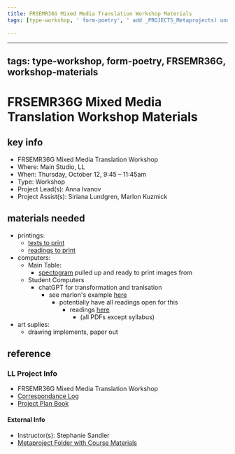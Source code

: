 ```yaml
---
title: FRSEMR36G Mixed Media Translation Workshop Materials
tags: [type-workshop, ' form-poetry', ' add _PROJECTS_Metaprojects) undefined', ' workshop-materials']

---
```


---
tags: type-workshop, form-poetry, FRSEMR36G, workshop-materials
---

#  FRSEMR36G Mixed Media Translation Workshop Materials

## key info
- FRSEMR36G Mixed Media Translation Workshop 
- Where: Main Studio, LL 
- When: Thursday, October 12, 9:45 – 11:45am
- Type: Workshop
- Project Lead(s): Anna Ivanov
- Project Assist(s): Siriana Lundgren, Marlon Kuzmick

## materials needed
* printings: 
    * [texts to print](https://docs.google.com/document/d/1w7epNjMSGHc5qPwnE37QpeNYbaAVMAx7/edit)
    * [readings to print](https://drive.google.com/drive/folders/1HdLlq3RlsoiHyxvkX_UqhHncKeVJ4gJF)
* computers: 
    * Main Table: 
        * [spectogram](https://spectrogram.sciencemusic.org/) pulled up and ready to print images from 
    * Student Computers 
        * chatGPT for transformation and tranlsation 
            * see marlon's example [here](https://bokcenter.slack.com/archives/C05USG7F7GX/p1696524350255869) 
                * potentially have all readings open for this 
                    * readings [here](https://drive.google.com/drive/folders/1HdLlq3RlsoiHyxvkX_UqhHncKeVJ4gJF)
                        * (all PDFs except syllabus)
* art suplies: 
    * drawing implements, paper out 


## reference
### LL Project Info
* FRSEMR36G Mixed Media Translation Workshop
* [Correspondance Log](https://drive.google.com/drive/folders/1cb3MRjEzpFhtzy1tZxEBIJeIW5pre_2a?usp=drive_link)
* [Project Plan Book](https://hackmd.io/@ll-23-24/BJvE5lrRn)

#### External Info
* Instructor(s): Stephanie Sandler
* [Metaproject Folder with Course Materials](https://drive.google.com/drive/folders/1HdLlq3RlsoiHyxvkX_UqhHncKeVJ4gJF)


